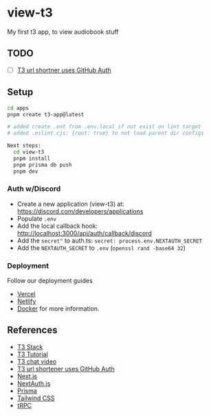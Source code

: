 
# view-t3

My first t3 app, to view audiobook stuff

## TODO

- [ ] [T3 url shortner uses GitHub Auth](https://slug.vercel.app/)

## Setup

```bash
cd apps
pnpm create t3-app@latest

# added create .ent from .env.local if not exist on lint target
# added .eslint.cjs: {root: true} to not load parent dir configs

Next steps:
  cd view-t3
  pnpm install
  pnpm prisma db push
  pnpm dev
```

### Auth w/Discord

- Create a new application (view-t3) at: <https://discord.com/developers/applications>
- Populate `.env`
- Add the local callback hook: <http://localhost:3000/api/auth/callback/discord>
- Add the `secret"` to auth.ts: `secret: process.env.NEXTAUTH_SECRET`
- Add the `NEXTAUTH_SECRET` to `.env` (`openssl rand -base64 32`)

### Deployment

Follow our deployment guides

- [Vercel](https://create.t3.gg/en/deployment/vercel)
- [Netlify](https://create.t3.gg/en/deployment/netlify)
- [Docker](https://create.t3.gg/en/deployment/docker) for more information.

## References

- [T3 Stack](https://create.t3.gg/)
- [T3 Tutorial](https://dev.to/nexxeln/build-a-full-stack-app-with-create-t3-app-5e1e)
- [T3 chat video](https://www.youtube.com/watch?v=dXRRY37MPuk)
- [T3 url shortener uses GitHub Auth](https://slug.vercel.app/)
- [Next.js](https://nextjs.org)
- [NextAuth.js](https://next-auth.js.org)
- [Prisma](https://prisma.io)
- [Tailwind CSS](https://tailwindcss.com)
- [tRPC](https://trpc.io)
